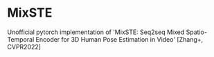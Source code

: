 # MixSTE
Unofficial pytorch implementation of 'MixSTE: Seq2seq Mixed Spatio-Temporal Encoder for 3D Human Pose Estimation in Video' [Zhang+, CVPR2022]
